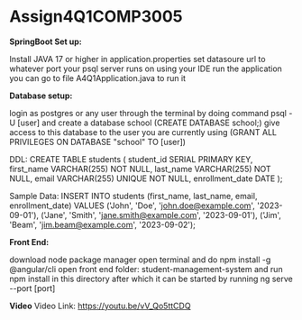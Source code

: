 # Assign4Q1COMP3005

**SpringBoot Set up:**

Install JAVA 17 or higher
in application.properties set datasoure url to whatever port your psql server runs on
using your IDE run the application you can go to file A4Q1Application.java to run it

**Database setup:** 

login as postgres or  any user through the terminal by doing command psql -U [user] and create a database school (CREATE DATABASE school;)
give access to this database to the user you are currently using (GRANT ALL PRIVILEGES ON DATABASE "school" TO [user])

DDL:
CREATE TABLE students
	(
		student_id		SERIAL PRIMARY KEY, 
		first_name		VARCHAR(255) NOT NULL, 
		last_name		VARCHAR(255) NOT NULL, 
		email			VARCHAR(255) UNIQUE NOT NULL,
		enrollment_date		DATE
	);

Sample Data:
INSERT INTO students (first_name, last_name, email, enrollment_date) VALUES
('John', 'Doe', 'john.doe@example.com', '2023-09-01'),
('Jane', 'Smith', 'jane.smith@example.com', '2023-09-01'),
('Jim', 'Beam', 'jim.beam@example.com', '2023-09-02');

**Front End:**

download node package manager
open terminal and do npm install -g @angular/cli
open front end folder: student-management-system
and run npm install in this directory 
after which it can be started by running ng serve --port [port]

**Video**
Video Link: https://youtu.be/vV_Qo5ttCDQ
